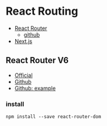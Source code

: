# React Routing

- [React Router](https://reactrouter.com/)
  - [github](https://github.com/remix-run/react-router)
- [Next.js](https://nextjs.org/docs/routing/introduction)

## React Router V6
- [Official](https://reactrouter.com/en/main)
- [Github](https://github.com/remix-run/react-router)
- [Github: example](https://github.com/remix-run/react-router/tree/main/examples)

### install
```
npm install --save react-router-dom
```

